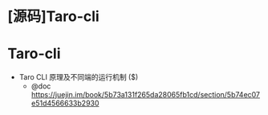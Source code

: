 # [源码]Taro-cli

# Taro-cli

- Taro CLI 原理及不同端的运行机制 ($)
  - @doc https://juejin.im/book/5b73a131f265da28065fb1cd/section/5b74ec07e51d4566633b2930
